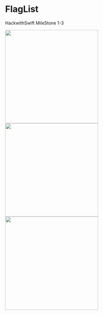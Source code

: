 # FlagList
HackwithSwift MileStone 1-3

<p float="left">
  <img src="https://user-images.githubusercontent.com/71196378/179931349-6e35c54c-a5ac-438c-9975-3de29da11c4a.png" width="300" />
  
  <img src="https://user-images.githubusercontent.com/71196378/179931340-6af5f6a0-e028-42bc-b9b8-d3128f3ed63f.png" width="300" />
  
  <img src="https://user-images.githubusercontent.com/71196378/179931356-bbaa193d-4546-4374-9354-aa68f7f7bf47.png" width="300" />
</p>




